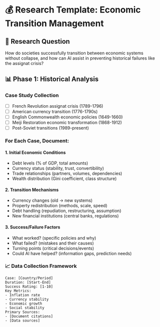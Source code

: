 # 💰 Research Template: Economic Transition Management

## 🎯 Research Question
How do societies successfully transition between economic systems without collapse, and how can AI assist in preventing historical failures like the assignat crisis?

## 📊 Phase 1: Historical Analysis

### Case Study Collection
- [ ] French Revolution assignat crisis (1789-1796)
- [ ] American currency transition (1776-1790s)
- [ ] English Commonwealth economic policies (1649-1660)
- [ ] Meiji Restoration economic transformation (1868-1912)
- [ ] Post-Soviet transitions (1989-present)

### For Each Case, Document:

#### 1. Initial Economic Conditions
- Debt levels (% of GDP, total amounts)
- Currency status (stability, trust, convertibility)
- Trade relationships (partners, volumes, dependencies)
- Wealth distribution (Gini coefficient, class structure)

#### 2. Transition Mechanisms
- Currency changes (old → new systems)
- Property redistribution (methods, scale, speed)
- Debt handling (repudiation, restructuring, assumption)
- New financial institutions (central banks, regulations)

#### 3. Success/Failure Factors
- What worked? (specific policies and why)
- What failed? (mistakes and their causes)
- Turning points (critical decisions/events)
- Could AI have helped? (information gaps, prediction needs)

### 📈 Data Collection Framework
```
Case: [Country/Period]
Duration: [Start-End]
Success Rating: [1-10]
Key Metrics:
- Inflation rate
- Currency stability
- Economic growth
- Social stability
Primary Sources:
- [Document citations]
- [Data sources]
```